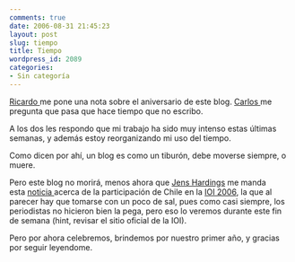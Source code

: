```yaml
---
comments: true
date: 2006-08-31 21:45:23
layout: post
slug: tiempo
title: Tiempo
wordpress_id: 2089
categories:
- Sin categoría
---
```


[Ricardo ](http://web.archive.org/web/20090426081001/http://www.ricardodiaz.org/)me pone una nota sobre el aniversario de este blog. [Carlos ](http://web.archive.org/web/20090426081001/http://eldiabloenlosdetalles.net/) me pregunta que pasa que hace tiempo que no escribo.

A los dos les respondo que mi trabajo ha sido muy intenso estas últimas semanas, y además estoy reorganizando mi uso del tiempo.

Como dicen por ahí, un blog es como un tiburón, debe moverse siempre, o muere.

Pero este blog no morirá, menos ahora que [Jens Hardings](http://web.archive.org/web/20090426081001/http://hardings.cl/) me manda esta [noticia ](http://web.archive.org/web/20090426081001/http://hardings.cl/prensa/emol-ioi_chile-20060824.pdf)acerca de la participación de Chile en la [IOI 2006](http://web.archive.org/web/20090426081001/http://www.ioi2006.org/), la que al parecer hay que tomarse con un poco de sal, pues como casi siempre, los periodistas no hicieron bien la pega, pero eso lo veremos durante este fin de semana (hint, revisar el sitio oficial de la IOI).

Pero por ahora celebremos, brindemos por nuestro primer año, y gracias por seguir leyendome.


